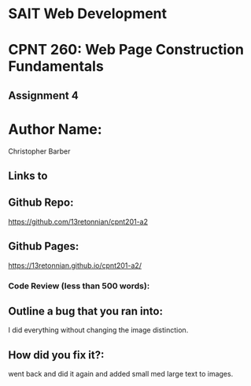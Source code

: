 # SAIT Web Development
# CPNT 260: Web Page Construction Fundamentals
## Assignment 4 

# Author Name:
Christopher Barber

## Links to
## Github Repo:
https://github.com/13retonnian/cpnt201-a2
## Github Pages:
https://13retonnian.github.io/cpnt201-a2/

### Code Review (less than 500 words):


## Outline a bug that you ran into:
I did everything without changing the image distinction.
## How did you fix it?:
went back and did it again and added small med large text to images.
